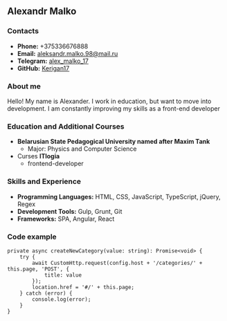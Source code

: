 ## Alexandr Malko


### Contacts
- **Phone:** +375336676888
- **Email:** aleksandr.malko.98@mail.ru
- **Telegram:** [alex_malko_17](https://t.me/alex_malko_17)
- **GitHub:** [Kerigan17](https://github.com/Kerigan17?tab=repositories)


### About me
Hello! My name is Alexander. I work in education, but want to move into development. 
I am constantly improving my skills as a front-end developer


### Education and Additional Courses
- **Belarusian State Pedagogical University named after Maxim Tank**
  - Major: Physics and Computer Science
- Curses **ITlogia**
  - frontend-developer


### Skills and Experience
- **Programming Languages:** HTML, CSS, JavaScript, TypeScript, jQuery, Regex
- **Development Tools:** Gulp, Grunt, Git
- **Frameworks:** SPA, Angular, React


### Code example
```
private async createNewCategory(value: string): Promise<void> {
    try {
        await CustomHttp.request(config.host + '/categories/' + this.page, 'POST', {
            title: value
        });
        location.href = '#/' + this.page;
    } catch (error) {
        console.log(error);
    }
}
```

